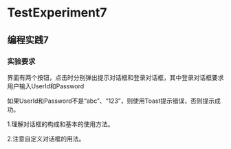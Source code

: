 # TestExperiment7
## 编程实践7
### 实验要求
界面有两个按钮，点击时分别弹出提示对话框和登录对话框，其中登录对话框要求用户输入UserId和Password

如果UserId和Password不是“abc”、“123”，则使用Toast提示错误，否则提示成功。

1.理解对话框的构成和基本的使用方法。

2.注意自定义对话框的用法。
